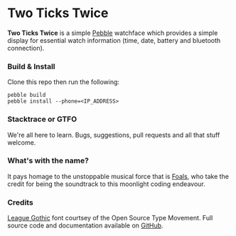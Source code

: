 # Two Ticks Twice

__Two Ticks Twice__ is a simple [Pebble](http://getpebble.com/) watchface which provides a simple display for essential watch information (time, date, battery and bluetooth connection).

### Build & Install

Clone this repo then run the following:

	pebble build
	pebble install --phone=<IP_ADDRESS>
	
### Stacktrace or GTFO

We're all here to learn. Bugs, suggestions, pull requests and all that stuff welcome.

### What's with the name?

It pays homage to the unstoppable musical force that is [Foals](https://play.spotify.com/track/6VyAdiXrCAhbX3PoQzcVPL?play=true&utm_source=open.spotify.com&utm_medium=open), who take the credit for being the soundtrack to this moonlight coding endeavour.

### Credits

[League Gothic](https://www.theleagueofmoveabletype.com/league-gothic) font courtsey of the Open Source Type Movement. Full source code and documentation available on [GitHub](https://github.com/theleagueof/league-gothic).